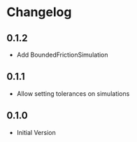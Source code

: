 # Changelog

## 0.1.2

- Add BoundedFrictionSimulation

## 0.1.1

- Allow setting tolerances on simulations


## 0.1.0

- Initial Version
